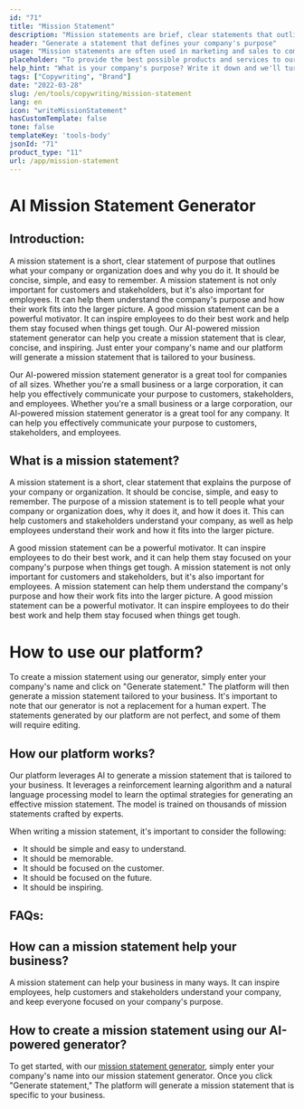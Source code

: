 ```yaml
---
id: "71"
title: "Mission Statement"
description: "Mission statements are brief, clear statements that outline a company's purpose, what it does, and why it exists. They are often used to communicate a company's values and goals, and they can be used as a way to differentiate one company from another."
header: "Generate a statement that defines your company's purpose"
usage: "Mission statements are often used in marketing and sales to communicate what a company does and why it is different. The following generator can help you design and brainstrom a stylistic mission statement that is closely aligned with your brand."
placeholder: "To provide the best possible products and services to our customers."
help_hint: "What is your company's purpose? Write it down and we'll turn it into a Mission Statement."
tags: ["Copywriting", "Brand"]
date: "2022-03-28"
slug: /en/tools/copywriting/mission-statement
lang: en
icon: "writeMissionStatement"
hasCustomTemplate: false
tone: false
templateKey: 'tools-body'
jsonId: "71"
product_type: "11"
url: /app/mission-statement
---
```


# AI Mission Statement Generator

## Introduction:

A mission statement is a short, clear statement of purpose that outlines what your company or organization does and why you do it. It should be concise, simple, and easy to remember. A mission statement is not only important for customers and stakeholders, but it's also important for employees. It can help them understand the company's purpose and how their work fits into the larger picture. A good mission statement can be a powerful motivator. It can inspire employees to do their best work and help them stay focused when things get tough.
Our AI-powered mission statement generator can help you create a mission statement that is clear, concise, and inspiring. Just enter your company's name and our platform will generate a mission statement that is tailored to your business.

Our AI-powered mission statement generator is a great tool for companies of all sizes. Whether you're a small business or a large corporation, it can help you effectively communicate your purpose to customers, stakeholders, and employees.
Whether you're a small business or a large corporation, our AI-powered mission statement generator is a great tool for any company. It can help you effectively communicate your purpose to customers, stakeholders, and employees.

## What is a mission statement?

A mission statement is a short, clear statement that explains the purpose of your company or organization. It should be concise, simple, and easy to remember.
The purpose of a mission statement is to tell people what your company or organization does, why it does it, and how it does it. This can help customers and stakeholders understand your company, as well as help employees understand their work and how it fits into the larger picture.

A good mission statement can be a powerful motivator. It can inspire employees to do their best work, and it can help them stay focused on your company's purpose when things get tough. A mission statement is not only important for customers and stakeholders, but it's also important for employees. A mission statement can help them understand the company's purpose and how their work fits into the larger picture. A good mission statement can be a powerful motivator. It can inspire employees to do their best work and help them stay focused when things get tough.

# How to use our platform?

To create a mission statement using our generator, simply enter your company's name and click on "Generate statement." The platform will then generate a mission statement tailored to your business.
It's important to note that our generator is not a replacement for a human expert. The statements generated by our platform are not perfect, and some of them will require editing.

## How our platform works?

Our platform leverages AI to generate a mission statement that is tailored to your business. It leverages a reinforcement learning algorithm and a natural language processing model to learn the optimal strategies for generating an effective mission statement. The model is trained on thousands of mission statements crafted by experts.

When writing a mission statement, it's important to consider the following:

- It should be simple and easy to understand.
- It should be memorable.
- It should be focused on the customer.
- It should be focused on the future.
- It should be inspiring.

## FAQs:

## How can a mission statement help your business?

A mission statement can help your business in many ways. It can inspire employees, help customers and stakeholders understand your company, and keep everyone focused on your company's purpose.

## How to create a mission statement using our AI-powered generator?

To get started, with our [mission statement generator](/app/mission-statement), simply enter your company's name into our mission statement generator. Once you click "Generate statement," The platform will generate a mission statement that is specific to your business.
